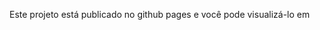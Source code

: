 Este projeto está publicado no github pages e você pode visualizá-lo em
<a href= "https://felipedidio.github.io/website__hannah/index.html#ahannah" target= "blank"/>
